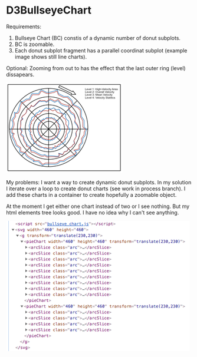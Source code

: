 # D3BullseyeChart

Requirements:
1. Bullseye Chart (BC) constis of a dynamic number of donut subplots.
2. BC is zoomable.
3. Each donut subplot fragment has a parallel coordinat subplot (example image shows still line charts).

Optional: Zooming from out to has the effect that the last outer ring (level) dissapears. 

![Planned Bullseye Chart](planned_bc.png)

My problems:
I want a way to create dynamic donut subplots.
In my solution I iterate over a loop to create donut charts (see work in process branch). 
I add these charts in a container to create hopefully a zoomable object.

At the moment I get either one chart instead of two or I see nothing.
But my html elements tree looks good. I have no idea why I can't see anything.

![Html Elements Tree](html_elements_tree.png)
